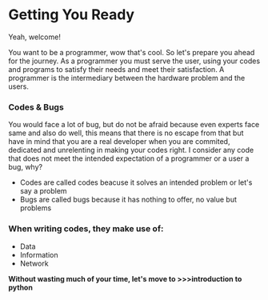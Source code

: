 # Getting You Ready
Yeah, welcome! 

You want to be a programmer, wow that's cool. So let's prepare you ahead for the journey.
As a programmer you must serve the user, using your codes and programs to satisfy their needs and meet their satisfaction.
A programmer is the intermediary between the hardware problem and the users. 

### Codes & Bugs
You would face a lot of bug, but do not be afraid because even experts face same and also do well, this means that there is no escape from that but have 
in mind that you are a real developer when you are commited, dedicated and unrelenting in making your codes right.
I consider any code that does not meet the intended expectation of a programmer or a user a bug, why?
- Codes are called codes beacuse it solves an intended problem or let's say a problem
- Bugs are called bugs because it has nothing to offer, no value but problems
### When writing codes, they make use of:
- Data
- Information
- Network

**Without wasting much of your time, let's move to >>>introduction to python**
